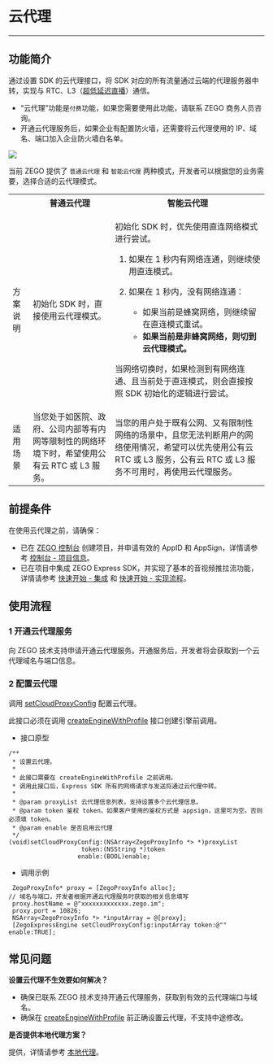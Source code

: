 # 云代理

- - -

## 功能简介

通过设置 SDK 的云代理接口，将 SDK 对应的所有流量通过云端的代理服务器中转，实现与 RTC、L3（[超低延迟直播](https://doc-zh.zego.im/article/6778)）通信。

<Warning title="注意">

- “云代理”功能是`付费`功能，如果您需要使用此功能，请联系 ZEGO 商务人员咨询。
- 开通云代理服务后，如果企业有配置防火墙，还需要将云代理使用的 IP、域名、端口加入企业防火墙白名单。
</Warning>

<Frame width="512" height="auto" caption="">
  <img src="https://doc-media.zego.im/sdk-doc/Pics/Express/Cloud_Proxy.png" />
</Frame>

当前 ZEGO 提供了 `普通云代理` 和 `智能云代理` 两种模式，开发者可以根据您的业务需要，选择合适的云代理模式。

<table>

<tbody><tr>
<th></th>
<th>普通云代理</th>
<th>智能云代理</th>
</tr>
<tr>
<td>方案说明</td>
<td>初始化 SDK 时，直接使用云代理模式。</td>
<td><p>初始化 SDK 时，优先使用直连网络模式进行尝试。</p><ol><li>如果在 1 秒内有网络连通，则继续使用直连模式。</li><li><p>如果在 1 秒内，没有网络连通：</p><ul><li>如果当前是蜂窝网络，则继续留在直连模式重试。</li><li><b>如果当前是非蜂窝网络，则切到云代理模式。</b></li></ul></li></ol><p>当网络切换时，如果检测到有网络连通、且当前处于直连模式，则会直接按照 SDK 初始化的逻辑进行尝试。</p></td>
</tr>
<tr>
<td>适用场景</td>
<td>当您处于如医院、政府、公司内部等有内网等限制性的网络环境下时，希望使用公有云 RTC 或 L3 服务。</td>
<td>当您的用户处于既有公网、又有限制性网络的场景中，且您无法判断用户的网络使用情况，希望可以优先使用公有云 RTC 或 L3 服务，公有云 RTC 或 L3 服务不可用时，再使用云代理服务。</td>
</tr>
</tbody></table>

## 前提条件

在使用云代理之前，请确保：

- 已在 [ZEGO 控制台](https://console.zego.im) 创建项目，并申请有效的 AppID 和 AppSign，详情请参考 [控制台 - 项目信息](/console/project-info)。
- 已在项目中集成 ZEGO Express SDK，并实现了基本的音视频推拉流功能，详情请参考 [快速开始 - 集成](https://doc-zh.zego.im/article/3576) 和 [快速开始 - 实现流程](https://doc-zh.zego.im/article/7632)。


## 使用流程

### 1 开通云代理服务

向 ZEGO 技术支持申请开通云代理服务。开通服务后，开发者将会获取到一个云代理域名与端口信息。

### 2 配置云代理

调用 [setCloudProxyConfig](https://doc-zh.zego.im/article/api?doc=Express_Audio_SDK_API~objective-c_macos~class~ZegoExpressEngine#set-cloud-proxy-config-token-enable) 配置云代理。

<Warning title="注意">


此接口必须在调用 [createEngineWithProfile](https://doc-zh.zego.im/article/api?doc=Express_Audio_SDK_API~objective-c_macos~class~ZegoExpressEngine#create-engine-with-profile-event-handler) 接口创建引擎前调用。
</Warning>

- 接口原型

```objc
/**
 * 设置云代理。
 *
 * 此接口需要在 createEngineWithProfile 之前调用。
 * 调用此接口后，Express SDK 所有的网络请求与发送将通过云代理中转。
 *
 * @param proxyList 云代理信息列表，支持设置多个云代理信息。
 * @param token 鉴权 token，如果客户使用的鉴权方式是 appsign，这里可为空。否则必须填 token。
 * @param enable 是否启用云代理
 */
(void)setCloudProxyConfig:(NSArray<ZegoProxyInfo *> *)proxyList
                    token:(NSString *)token
                   enable:(BOOL)enable;
```

- 调用示例

```objc
 ZegoProxyInfo* proxy = [ZegoProxyInfo alloc];
// 域名与端口，开发者根据开通云代理服务时获取的相关信息填写
 proxy.hostName = @"xxxxxxxxxxxxx.zego.im";
 proxy.port = 10826;
 NSArray<ZegoProxyInfo *> *inputArray = @[proxy];
 [ZegoExpressEngine setCloudProxyConfig:inputArray token:@"" enable:TRUE];
```

## 常见问题

**设置云代理不生效要如何解决？**
- 确保已联系 ZEGO 技术支持开通云代理服务，获取到有效的云代理端口与域名。
- 确保在 [createEngineWithProfile](https://doc-zh.zego.im/article/api?doc=Express_Audio_SDK_API~objective-c_macos~class~ZegoExpressEngine#create-engine-with-profile-event-handler) 前正确设置云代理，不支持中途修改。

**是否提供本地代理方案？**

提供，详情请参考 [本地代理](/real-time-video-ios-oc/communication/local-proxy)。

<Content />